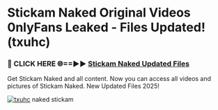 # Stickam Naked Original Videos 0nlyFans Leaked - Files Updated! (txuhc)

<h3>🔴 CLICK HERE 🌐==►► <a href="https://tinyurl.com/up5wt9bj" rel="nofollow">Stickam Naked Updated Files</a></h3>

Get Stickam Naked and all content. Now you can access all videos and pictures of Stickam Naked. New Updated Files 2025!

[![txuhc](https://i.imgur.com/ABiUzMV.gif)](https://tinyurl.com/up5wt9bj)
naked stickam